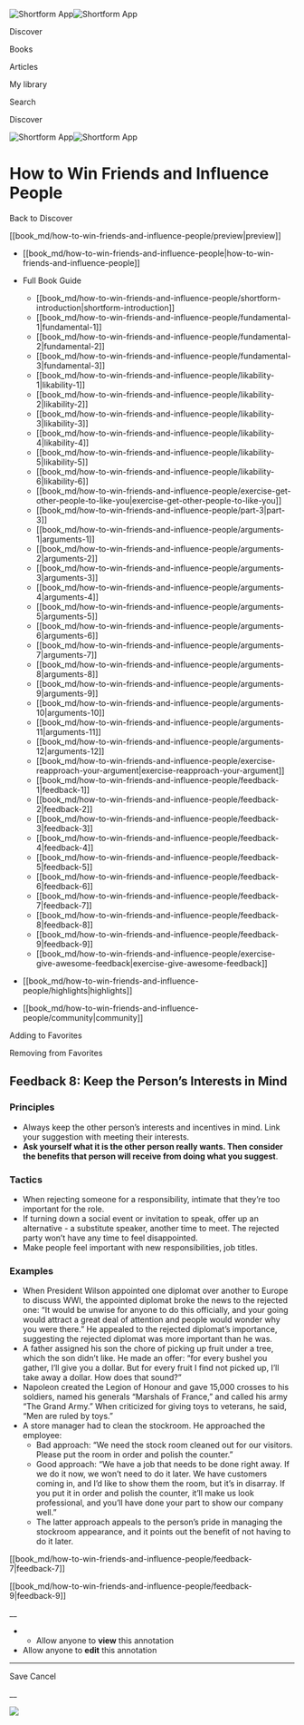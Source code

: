 ![Shortform App](/img/logo.36a2399e.svg)![Shortform App](/img/logo-dark.70c1b072.svg)

Discover

Books

Articles

My library

Search

Discover

![Shortform App](/img/logo.36a2399e.svg)![Shortform App](/img/logo-dark.70c1b072.svg)

# How to Win Friends and Influence People

Back to Discover

[[book_md/how-to-win-friends-and-influence-people/preview|preview]]

  * [[book_md/how-to-win-friends-and-influence-people|how-to-win-friends-and-influence-people]]
  * Full Book Guide

    * [[book_md/how-to-win-friends-and-influence-people/shortform-introduction|shortform-introduction]]
    * [[book_md/how-to-win-friends-and-influence-people/fundamental-1|fundamental-1]]
    * [[book_md/how-to-win-friends-and-influence-people/fundamental-2|fundamental-2]]
    * [[book_md/how-to-win-friends-and-influence-people/fundamental-3|fundamental-3]]
    * [[book_md/how-to-win-friends-and-influence-people/likability-1|likability-1]]
    * [[book_md/how-to-win-friends-and-influence-people/likability-2|likability-2]]
    * [[book_md/how-to-win-friends-and-influence-people/likability-3|likability-3]]
    * [[book_md/how-to-win-friends-and-influence-people/likability-4|likability-4]]
    * [[book_md/how-to-win-friends-and-influence-people/likability-5|likability-5]]
    * [[book_md/how-to-win-friends-and-influence-people/likability-6|likability-6]]
    * [[book_md/how-to-win-friends-and-influence-people/exercise-get-other-people-to-like-you|exercise-get-other-people-to-like-you]]
    * [[book_md/how-to-win-friends-and-influence-people/part-3|part-3]]
    * [[book_md/how-to-win-friends-and-influence-people/arguments-1|arguments-1]]
    * [[book_md/how-to-win-friends-and-influence-people/arguments-2|arguments-2]]
    * [[book_md/how-to-win-friends-and-influence-people/arguments-3|arguments-3]]
    * [[book_md/how-to-win-friends-and-influence-people/arguments-4|arguments-4]]
    * [[book_md/how-to-win-friends-and-influence-people/arguments-5|arguments-5]]
    * [[book_md/how-to-win-friends-and-influence-people/arguments-6|arguments-6]]
    * [[book_md/how-to-win-friends-and-influence-people/arguments-7|arguments-7]]
    * [[book_md/how-to-win-friends-and-influence-people/arguments-8|arguments-8]]
    * [[book_md/how-to-win-friends-and-influence-people/arguments-9|arguments-9]]
    * [[book_md/how-to-win-friends-and-influence-people/arguments-10|arguments-10]]
    * [[book_md/how-to-win-friends-and-influence-people/arguments-11|arguments-11]]
    * [[book_md/how-to-win-friends-and-influence-people/arguments-12|arguments-12]]
    * [[book_md/how-to-win-friends-and-influence-people/exercise-reapproach-your-argument|exercise-reapproach-your-argument]]
    * [[book_md/how-to-win-friends-and-influence-people/feedback-1|feedback-1]]
    * [[book_md/how-to-win-friends-and-influence-people/feedback-2|feedback-2]]
    * [[book_md/how-to-win-friends-and-influence-people/feedback-3|feedback-3]]
    * [[book_md/how-to-win-friends-and-influence-people/feedback-4|feedback-4]]
    * [[book_md/how-to-win-friends-and-influence-people/feedback-5|feedback-5]]
    * [[book_md/how-to-win-friends-and-influence-people/feedback-6|feedback-6]]
    * [[book_md/how-to-win-friends-and-influence-people/feedback-7|feedback-7]]
    * [[book_md/how-to-win-friends-and-influence-people/feedback-8|feedback-8]]
    * [[book_md/how-to-win-friends-and-influence-people/feedback-9|feedback-9]]
    * [[book_md/how-to-win-friends-and-influence-people/exercise-give-awesome-feedback|exercise-give-awesome-feedback]]
  * [[book_md/how-to-win-friends-and-influence-people/highlights|highlights]]
  * [[book_md/how-to-win-friends-and-influence-people/community|community]]



Adding to Favorites 

Removing from Favorites 

## Feedback 8: Keep the Person’s Interests in Mind

### Principles

  * Always keep the other person’s interests and incentives in mind. Link your suggestion with meeting their interests.
  * **Ask yourself what it is the other person really wants. Then consider the benefits that person will receive from doing what you suggest**.



### Tactics

  * When rejecting someone for a responsibility, intimate that they’re too important for the role.
  * If turning down a social event or invitation to speak, offer up an alternative - a substitute speaker, another time to meet. The rejected party won’t have any time to feel disappointed.
  * Make people feel important with new responsibilities, job titles.



### Examples

  * When President Wilson appointed one diplomat over another to Europe to discuss WWI, the appointed diplomat broke the news to the rejected one: “It would be unwise for anyone to do this officially, and your going would attract a great deal of attention and people would wonder why you were there.” He appealed to the rejected diplomat’s importance, suggesting the rejected diplomat was more important than he was.
  * A father assigned his son the chore of picking up fruit under a tree, which the son didn’t like. He made an offer: “for every bushel you gather, I’ll give you a dollar. But for every fruit I find not picked up, I’ll take away a dollar. How does that sound?”
  * Napoleon created the Legion of Honour and gave 15,000 crosses to his soldiers, named his generals “Marshals of France,” and called his army “The Grand Army.” When criticized for giving toys to veterans, he said, “Men are ruled by toys.”
  * A store manager had to clean the stockroom. He approached the employee:
    * Bad approach: “We need the stock room cleaned out for our visitors. Please put the room in order and polish the counter.”
    * Good approach: “We have a job that needs to be done right away. If we do it now, we won’t need to do it later. We have customers coming in, and I’d like to show them the room, but it’s in disarray. If you put it in order and polish the counter, it’ll make us look professional, and you’ll have done your part to show our company well.”
    * The latter approach appeals to the person’s pride in managing the stockroom appearance, and it points out the benefit of not having to do it later.



[[book_md/how-to-win-friends-and-influence-people/feedback-7|feedback-7]]

[[book_md/how-to-win-friends-and-influence-people/feedback-9|feedback-9]]

__

  *   * Allow anyone to **view** this annotation
  * Allow anyone to **edit** this annotation



* * *

Save Cancel

__




![](https://bat.bing.com/action/0?ti=56018282&Ver=2&mid=9ac9f9d5-aa56-445a-84ba-cfab9cae3055&sid=49fff5b0636c11eeb9c611038afc8668&vid=4a005010636c11ee80c703d4c4a7acd5&vids=0&msclkid=N&pi=0&lg=en-US&sw=800&sh=600&sc=24&nwd=1&tl=Shortform%20%7C%20How%20to%20Win%20Friends%20and%20Influence%20People&p=https%3A%2F%2Fwww.shortform.com%2Fapp%2Fbook%2Fhow-to-win-friends-and-influence-people%2Ffeedback-8&r=&lt=661&evt=pageLoad&sv=1&rn=456053)
